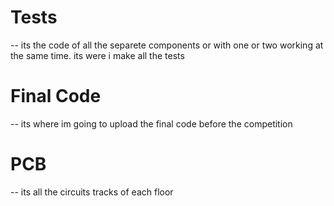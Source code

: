 # Tests  
-- its the code of all the separete components or with one or two working at the same time. its were i make all the tests

# Final Code  
-- its where im going to upload the final code before the competition

# PCB
-- its all the circuits tracks of each floor
